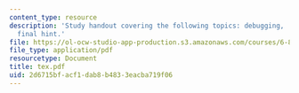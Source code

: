 ```yaml
---
content_type: resource
description: 'Study handout covering the following topics: debugging, .dvi, and one
  final hint.'
file: https://ol-ocw-studio-app-production.s3.amazonaws.com/courses/6-876j-advanced-topics-in-cryptography-spring-2003/2d6715bfacf1dab8b4833eacba719f06_tex.pdf
file_type: application/pdf
resourcetype: Document
title: tex.pdf
uid: 2d6715bf-acf1-dab8-b483-3eacba719f06
---
```

